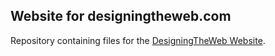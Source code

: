 ## Website for designingtheweb.com

Repository containing files for the [DesigningTheWeb Website](https://designingtheweb.com).
